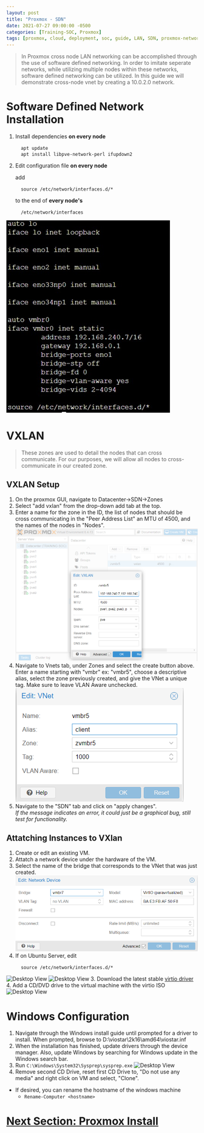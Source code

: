 ```yaml
---
layout: post
title: "Proxmox - SDN"
date: 2021-07-27 09:00:00 -0500
categories: [Training-SOC, Proxmox]
tags: [proxmox, cloud, deployment, soc, guide, LAN, SDN, proxmox-networking]
---
```

> In Proxmox cross node LAN networking can be accomplished through the use of software defined networking. In order to imitate seperate networks, while utilizing multiple nodes within these networks, software defined networking can be utilized. In this guide we will demonstrate cross-node vnet by creating a 10.0.2.0 network.
>

# Software Defined Network Installation
1. Install dependencies <b>on every node</b>
   ```console
     apt update
     apt install libpve-network-perl ifupdown2
   ```

2. Edit configuration file <b>on every node</b>
   
    add 
      ```console
        source /etc/network/interfaces.d/*
      ```
      to the end of <b>every node's</b> 
      ```console
        /etc/network/interfaces
      ```
 ![Desktop View](https://github.com/BSU-Cybersecurity/BSU-Cybersecurity.github.io/blob/main/images/proxmoxSDNInterface.jpg?raw=true)
# VXLAN
>These zones are used to detail the nodes that can cross communicate. For our purposes, we will allow all nodes to cross-communicate in our created zone.
>
## VXLAN Setup
1. On the proxmox GUI, navigate to Datacenter->SDN->Zones
2. Select "add vxlan" from the drop-down add tab at the top.
3. Enter a name for the zone in the ID, the list of nodes that should be cross communicating in the "Peer Address List" an MTU of 4500, and the names of the nodes in "Nodes".
![Desktop View](https://github.com/BSU-Cybersecurity/BSU-Cybersecurity.github.io/blob/main/images/proxmoxVXLanZone.png?raw=true)
4. Navigate to Vnets tab, under Zones and select the create button above. Enter a name starting with "vmbr" ex: "vmbr5", choose a descriptive alias, select the zone previously created, and give the VNet a unique tag. Make sure to leave VLAN Aware unchecked.
![Desktop View](https://github.com/BSU-Cybersecurity/BSU-Cybersecurity.github.io/blob/main/images/VNet.png?raw=true)
5. Navigate to the "SDN" tab and click on "apply changes".<br>
_If the message indicates an error, it could just be a graphical bug, still test for functionality._
## Attatching Instances to VXlan
1. Create or edit an existing VM.
2. Attatch a network device under the hardware of the VM.
3. Select the name of the bridge that corresponds to the VNet that was just created.
![Desktop View](https://github.com/BSU-Cybersecurity/BSU-Cybersecurity.github.io/blob/main/images/vnetbridge.png?raw=true)
4. If on Ubuntu Server, edit 
      ```console
        source /etc/network/interfaces.d/*
      ```
      
![Desktop View](https://jaletzki.de/img/create-vm-w19-net.png)
![Desktop View](https://jaletzki.de/img/proxmox-enable-qemu-agent.png)
3. Download the latest stable [virtio driver](https://github.com/virtio-win/virtio-win-pkg-scripts/blob/master/README.md)
4. Add a CD/DVD drive to the virtual machine with the virtio ISO
 ![Desktop View](https://jaletzki.de/img/proxmox-add-drive-virtio.png)  
# Windows Configuration
1. Navigate through the Windows install guide until prompted for a driver to install. When prompted, browse to D:\viostar\2k16\amd64\viostar.inf
2. When the installation has finished, update drivers through the device manager. Also, update Windows by searching for Windows update in the Windows search bar.
3. Run `C:\Windows\System32\Sysprep\sysprep.exe`
 ![Desktop View](https://jaletzki.de/img/sysprep.png)
 4. Remove second CD Drive, reset first CD Drive to, "Do not use any media" and right click on VM and select, "Clone".
- If desired, you can rename the hostname of the windows machine
   - `Rename-Computer <hostname>`  

# [Next Section: Proxmox Install](https://bsu-cybersecurity.github.io/posts/proxmox-deployment-installation/)
